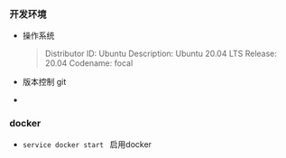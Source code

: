 ### 开发环境

* 操作系统

  > Distributor ID: Ubuntu
  > Description:    Ubuntu 20.04 LTS
  > Release:        20.04
  > Codename:       focal

* 版本控制 git

* 



### docker

* `service docker start ` 启用docker